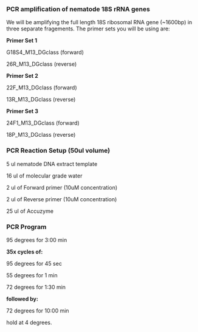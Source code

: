 ### PCR amplification of nematode 18S rRNA genes

We will be amplifying the full length 18S ribosomal RNA gene (~1600bp) in three separate fragements. The primer sets you will be using are: 

**Primer Set 1**

G18S4_M13_DGclass (forward)

26R_M13_DGclass (reverse)

**Primer Set 2**

22F_M13_DGclass (forward)

13R_M13_DGclass (reverse)

**Primer Set 3** 

24F1_M13_DGclass (forward)

18P_M13_DGclass (reverse)

### PCR Reaction Setup (50ul volume)

5 ul nematode DNA extract template

16 ul of molecular grade water

2 ul of Forward primer (10uM concentration)

2 ul of Reverse primer (10uM concentration)

25 ul of Accuzyme 

### PCR Program

95 degrees for 3:00 min 

**35x cycles of:**

95 degrees for 45 sec

55 degrees for 1 min 

72 degrees for 1:30 min 

**followed by:**

72 degrees for 10:00 min 

hold at 4 degrees.